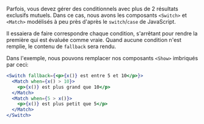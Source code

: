 Parfois, vous devez gérer des conditionnels avec plus de 2 résultats exclusifs mutuels. Dans ce cas, nous avons les composants `<Switch>` et `<Match>` modélisés à peu près d'après le `switch`/`case` de JavaScript.

Il essaiera de faire correspondre chaque condition, s'arrêtant pour rendre la première qui est évaluée comme vraie. Quand aucune condition n'est remplie, le contenu de `fallback` sera rendu.

Dans l'exemple, nous pouvons remplacer nos composants `<Show>` imbriqués par ceci:
```jsx
<Switch fallback={<p>{x()} est entre 5 et 10</p>}>
  <Match when={x() > 10}>
    <p>{x()} est plus grand que 10</p>
  </Match>
  <Match when={5 > x()}>
    <p>{x()} est plus petit que 5</p>
  </Match>
</Switch>
```
